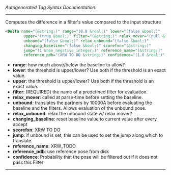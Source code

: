 <!-- THIS IS AN AUTOGENERATED FILE: Don't edit it directly, instead change the schema definition in the code itself. -->

_Autogenerated Tag Syntax Documentation:_

---
Computes the difference in a filter's value compared to the input structure

```xml
<Delta name="(&string;)" range="(0.0 &real;)" lower="(false &bool;)"
        upper="(true &bool;)" filter="(&string;)" relax_mover="(null &string;)"
        unbound="(false &bool;)" relax_unbound="(false &bool;)"
        changing_baseline="(false &bool;)" scorefxn="(&string;)"
        jump="(1 &non_negative_integer;)" reference_name="(&string;)"
        reference_pdb="(XRW TO DO &string;)" confidence="(1.0 &real;)" />
```

-   **range**: how much above/below the baseline to allow?
-   **lower**: the threshold is upper/lower? Use both if the threshold is an exact value.
-   **upper**: the threshold is upper/lower? Use both if the threshold is an exact value.
-   **filter**: (REQUIRED) the name of a predefined filter for evaluation.
-   **relax_mover**: called at parse-time before setting the baseline.
-   **unbound**: translates the partners by 10000A before evaluating the baseline and the filters. Allows evaluation of the unbound pose.
-   **relax_unbound**: relax the unbound state w/ relax mover?
-   **changing_baseline**: reset baseline value to current value after every accept
-   **scorefxn**: XRW TO DO
-   **jump**: if unbound is set, this can be used to set the jump along which to translate.
-   **reference_name**: XRW_TODO
-   **reference_pdb**: use reference pose from disk
-   **confidence**: Probability that the pose will be filtered out if it does not pass this Filter

---
